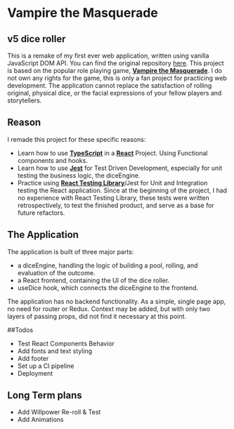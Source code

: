 # Vampire the Masquerade 
## v5 dice roller

This is a remake of my first ever web application, written using vanilla JavaScript DOM API. You can find the original repository [here](https://github.com/pfalzergbr/vtm-diceroller). This project is based on the popular role playing game, [**Vampire the Masquerade**](https://www.worldofdarkness.com/). I do not own any rights for the game, this is only a fan project for practicing web development. The application cannot replace the satisfaction of rolling original, physical dice, or the facial expressions of your fellow players and storytellers. 

## Reason

I remade this project for these specific reasons: 
- Learn how to use [**TypeScript**](https://github.com/microsoft/TypeScript) in a [**React**](https://github.com/facebook/react) Project. Using Functional components and hooks.
- Learn how to use [**Jest**](https://github.com/facebook/jest) for Test Driven Development, especially for unit testing the business logic, the diceEngine.
- Practice using [**React Testing Library**](https://github.com/testing-library/react-testing-library)/Jest for Unit and Integration testing the React application. Since at the beginning of the project, I had no experience with React Testing Library, these tests were written retrospectively, to test the finished product, and serve as a base for future refactors.

## The Application

The application is built of three major parts: 
- a diceEngine, handling the logic of building a pool, rolling, and evaluation of the outcome. 
- a React frontend, containing the UI of the dice roller.
- useDice hook, which connects the diceEngine to the frontend. 

The application has no backend functionality. As a simple, single page app, no need for router or Redux. Context may be added, but with only two layers of passing props, did not find it necessary at this point.

##Todos

- Test React Components Behavior
- Add fonts and text styling
- Add footer 
- Set up a CI pipeline
- Deployment


## Long Term plans

- Add Willpower Re-roll & Test
- Add Animations
